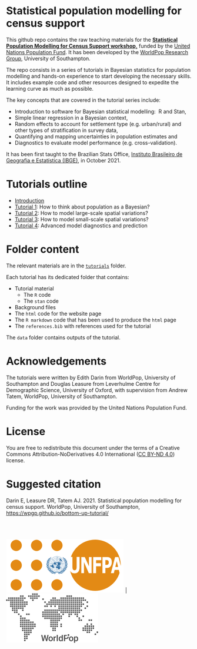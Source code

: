 # Statistical population modelling for census support

This github repo contains the raw teaching materials for the [**Statistical Population Modelling for Census Support workshop,**](https://wpgp.github.io/bottom-up-tutorial/) funded by the [United Nations Population Fund](<https://www.unfpa.org/>). It has been developed by the [WorldPop Research Group](<https://www.worldpop.org/>), University of Southampton.

The repo consists in a series of tutorials in Bayesian statistics for population modelling and hands-on experience to start developing the necessary skills. It includes example code and other resources designed to expedite the learning curve as much as possible.

The key concepts that are covered in the tutorial series include:
-  Introduction to software for Bayesian statistical modelling:  R and Stan,
-  Simple linear regression in a Bayesian context,
-  Random effects to account for settlement type (e.g. urban/rural) and other types of stratification in survey data,
-  Quantifying and mapping uncertainties in population estimates and
-  Diagnostics to evaluate model performance (e.g. cross-validation).

It has been first taught to the Brazilian Stats Office, [Instituto Brasileiro de Geografia e Estatística (IBGE)](https://www.ibge.gov.br/en/home-eng.html), in October 2021.

# Tutorials outline

-   [Introduction](https://github.com/wpgp/bottom-up-tutorial/tree/main/tutorials/)
-   [Tutorial 1](https://github.com/wpgp/bottom-up-tutorial/tree/main/tutorials/tutorial1/): How to think about population as a Bayesian?
-   [Tutorial 2](https://github.com/wpgp/bottom-up-tutorial/tree/main/tutorials/tutorial2/): How to model large-scale spatial variations?
-   [Tutorial 3](https://github.com/wpgp/bottom-up-tutorial/tree/main/tutorials/tutorial3/): How to model small-scale spatial variations?
-   [Tutorial 4](https://github.com/wpgp/bottom-up-tutorial/tree/main/tutorials/tutorial4/): Advanced model diagnostics and prediction

# Folder content

The relevant materials are in the [`tutorials`](https://github.com/wpgp/bottom-up-tutorial/tree/main/tutorials) folder.

Each tutorial has its dedicated folder that contains:
- Tutorial material
  -  The `R` code
  -  The `stan` code
-  Background files
  - The `html` code for the website page
  - The `R markdown` code that has been used to produce the `html` page
  - The `references.bib` with references used for the tutorial

The `data` folder contains outputs of the tutorial.

# Acknowledgements

The tutorials were written by Edith Darin from WorldPop, University of
Southampton and Douglas Leasure from Leverhulme Centre for Demographic
Science, University of Oxford, with supervision from Andrew Tatem, WorldPop, University of
Southampton.

Funding for the work was provided by the United Nations Population Fund.

# License

You are free to redistribute this document under the terms of a Creative Commons Attribution-NoDerivatives 4.0
International ([CC BY-ND 4.0](https://creativecommons.org/licenses/by-nd/4.0/)) license.


# Suggested citation

Darin E, Leasure DR, Tatem AJ. 2021. Statistical population modelling for census support. WorldPop, University of Southampton, https://wpgp.github.io/bottom-up-tutorial/

<br>

<br>


![alt](assets/pic/320px-UNFPA_logo.svg.png) | ![alt](assets/pic/wp_logo_gray_low.png)
